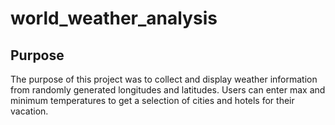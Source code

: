 # world_weather_analysis

## Purpose

The purpose of this project was to collect and display weather information from randomly generated longitudes and latitudes. Users can enter max and minimum temperatures to get a selection of cities and hotels for their vacation.
